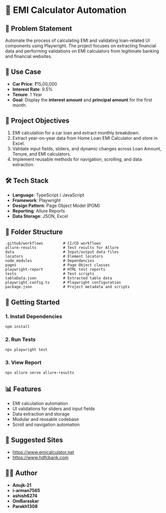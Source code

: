 
# 📘 EMI Calculator Automation

## 🧾 Problem Statement
Automate the process of calculating EMI and validating loan-related UI components using Playwright. The project focuses on extracting financial data and performing validations on EMI calculators from legitimate banking and financial websites.

## 🚗 Use Case
- **Car Price**: ₹15,00,000  
- **Interest Rate**: 9.5%  
- **Tenure**: 1 Year  
- **Goal**: Display the **interest amount** and **principal amount** for the first month.

## 📌 Project Objectives
1. EMI calculation for a car loan and extract monthly breakdown.
2. Extract year-on-year data from Home Loan EMI Calculator and store in Excel.
3. Validate input fields, sliders, and dynamic changes across Loan Amount, Tenure, and EMI calculators.
4. Implement reusable methods for navigation, scrolling, and data extraction.

## 🛠️ Tech Stack
- **Language**: TypeScript / JavaScript
- **Framework**: Playwright
- **Design Pattern**: Page Object Model (POM)
- **Reporting**: Allure Reports
- **Data Storage**: JSON, Excel

## 📁 Folder Structure
```
.github/workflows         # CI/CD workflows
allure-results            # Test results for Allure
data                      # Input/output data files
locators                  # Element locators
node_modules              # Dependencies
pages                     # Page Object classes
playwright-report         # HTML test reports
tests                     # Test scripts
tableData.json            # Extracted table data
playwright.config.ts      # Playwright configuration
package.json              # Project metadata and scripts
```

## 🚀 Getting Started

### 1. Install Dependencies
```bash
npm install
```

### 2. Run Tests
```bash
npx playwright test
```

### 3. View Report
```bash
npx allure serve allure-results
```

## 📊 Features
- EMI calculation automation
- UI validations for sliders and input fields
- Data extraction and storage
- Modular and reusable codebase
- Scroll and navigation automation

## 📌 Suggested Sites
- https://www.emicalculator.net
- https://www.hdfcbank.com

## 👨‍💻 Author
- **Anujk-21** 
- **i-arman7565**
- **ashish6274**
- **OmBaraskar**
- **Parakh1308**
